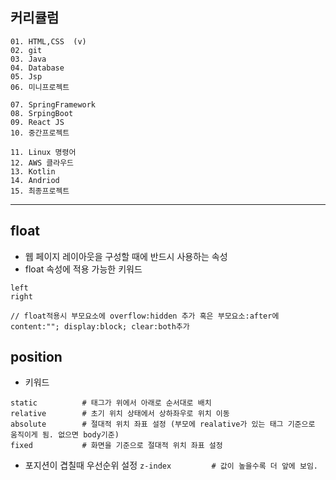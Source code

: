 ## 커리큘럼
```
01. HTML,CSS  (v)
02. git
03. Java
04. Database
05. Jsp
06. 미니프로젝트

07. SpringFramework
08. SrpingBoot
09. React JS
10. 중간프로젝트

11. Linux 명령어
12. AWS 클라우드
13. Kotlin
14. Andriod
15. 최종프로젝트
```
---

## float
+ 웹 페이지 레이아웃을 구성할 때에 반드시 사용하는 속성
+ float 속성에 적용 가능한 키워드

```
left
right

// float적용시 부모요소에 overflow:hidden 추가 혹은 부모요소:after에 content:""; display:block; clear:both추가

```

## position
+ 키워드

```
static          # 태그가 위에서 아래로 순서대로 배치
relative        # 초기 위치 상태에서 상하좌우로 위치 이동
absolute        # 절대적 위치 좌표 설정 (부모에 realative가 있는 태그 기준으로 움직이게 됨. 없으면 body기준)
fixed           # 화면을 기준으로 절대적 위치 좌표 설정
```

+ 포지션이 겹칠때 우선순위 설정
` z-index         # 값이 높을수록 더 앞에 보임. `
